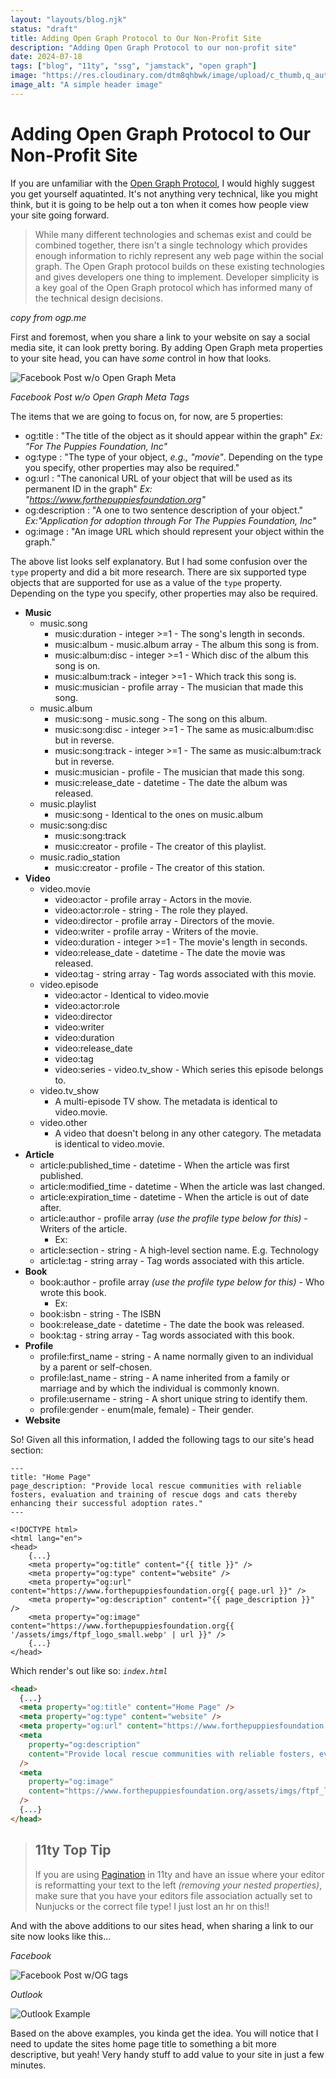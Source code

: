 ```yaml
---
layout: "layouts/blog.njk"
status: "draft"
title: Adding Open Graph Protocol to Our Non-Profit Site
description: "Adding Open Graph Protocol to our non-profit site"
date: 2024-07-18
tags: ["blog", "11ty", "ssg", "jamstack", "open graph"]
image: "https://res.cloudinary.com/dtm8qhbwk/image/upload/c_thumb,q_auto,g_face,f_auto,w_200/v1720813596/blog/stock/nasa--hI5dX2ObAs-unsplash_vk2jwn.webp"
image_alt: "A simple header image"
---
```


# Adding Open Graph Protocol to Our Non-Profit Site

If you are unfamiliar with the [Open Graph Protocol](https://ogp.me/), I would highly suggest you get yourself aquatinted. It's not anything very technical, like you might think, but it is going to be help out a ton when it comes how people view your site going forward.

> While many different technologies and schemas exist and could be combined together, there isn't a single technology which provides enough information to richly represent any web page within the social graph. The Open Graph protocol builds on these existing technologies and gives developers one thing to implement. Developer simplicity is a key goal of the Open Graph protocol which has informed many of the technical design decisions.

_copy from ogp.me_

First and foremost, when you share a link to your website on say a social media site, it can look pretty boring. By adding Open Graph meta properties to your site head, you can have _some_ control in how that looks.

![Facebook Post w/o Open Graph Meta](https://res.cloudinary.com/dtm8qhbwk/image/upload/q_auto,g_face,f_auto/v1721184392/blog/facebook_post_examply_yddivj.webp)

_Facebook Post w/o Open Graph Meta Tags_

The items that we are going to focus on, for now, are 5 properties:

- og:title : "The title of the object as it should appear within the graph" _Ex: "For The Puppies Foundation, Inc"_
- og:type : "The type of your object, _e.g., \"movie\"_. Depending on the type you specify, other properties may also be required."
- og:url : "The canonical URL of your object that will be used as its permanent ID in the graph" _Ex: "https://www.forthepuppiesfoundation.org"_
- og:description : "A one to two sentence description of your object." _Ex:"Application for adoption through For The Puppies Foundation, Inc"_
- og:image : "An image URL which should represent your object within the graph."

The above list looks self explanatory. But I had some confusion over the `type` property and did a bit more research. There are six supported type objects that are supported for use as a value of the `type` property. Depending on the type you specify, other properties may also be required.

- **Music**
  - music.song
    - music:duration - integer >=1 - The song's length in seconds.
    - music:album - music.album array - The album this song is from.
    - music:album:disc - integer >=1 - Which disc of the album this song is on.
    - music:album:track - integer >=1 - Which track this song is.
    - music:musician - profile array - The musician that made this song.
  - music.album
    - music:song - music.song - The song on this album.
    - music:song:disc - integer >=1 - The same as music:album:disc but in reverse.
    - music:song:track - integer >=1 - The same as music:album:track but in reverse.
    - music:musician - profile - The musician that made this song.
    - music:release_date - datetime - The date the album was released.
  - music.playlist
    - music:song - Identical to the ones on music.album
  - music:song:disc
    - music:song:track
    - music:creator - profile - The creator of this playlist.
  - music.radio_station
    - music:creator - profile - The creator of this station.
- **Video**
  - video.movie
    - video:actor - profile array - Actors in the movie.
    - video:actor:role - string - The role they played.
    - video:director - profile array - Directors of the movie.
    - video:writer - profile array - Writers of the movie.
    - video:duration - integer >=1 - The movie's length in seconds.
    - video:release_date - datetime - The date the movie was released.
    - video:tag - string array - Tag words associated with this movie.
  - video.episode
    - video:actor - Identical to video.movie
    - video:actor:role
    - video:director
    - video:writer
    - video:duration
    - video:release_date
    - video:tag
    - video:series - video.tv_show - Which series this episode belongs to.
  - video.tv_show
    - A multi-episode TV show. The metadata is identical to video.movie.
  - video.other
    - A video that doesn't belong in any other category. The metadata is identical to video.movie.
- **Article**
  - article:published_time - datetime - When the article was first published.
  - article:modified_time - datetime - When the article was last changed.
  - article:expiration_time - datetime - When the article is out of date after.
  - article:author - profile array _(use the profile type below for this)_ - Writers of the article.
    - Ex: <meta type="article" content="article:author:profile:first_name" content="Bobby Joe" />
  - article:section - string - A high-level section name. E.g. Technology
  - article:tag - string array - Tag words associated with this article.
- **Book**
  - book:author - profile array _(use the profile type below for this)_ - Who wrote this book.
    - Ex: <meta type="book" content="book:author:profile:first_name" content="Bobby Joe" />
  - book:isbn - string - The ISBN
  - book:release_date - datetime - The date the book was released.
  - book:tag - string array - Tag words associated with this book.
- **Profile**
  - profile:first_name - string - A name normally given to an individual by a parent or self-chosen.
  - profile:last_name - string - A name inherited from a family or marriage and by which the individual is commonly known.
  - profile:username - string - A short unique string to identify them.
  - profile:gender - enum(male, female) - Their gender.
- **Website**

So! Given all this information, I added the following tags to our site's head section:

```liquid
---
title: "Home Page"
page_description: "Provide local rescue communities with reliable fosters, evaluation and training of rescue dogs and cats thereby enhancing their successful adoption rates."
---

<!DOCTYPE html>
<html lang="en">
<head>
    {...}
    <meta property="og:title" content="{{ title }}" />
    <meta property="og:type" content="website" />
    <meta property="og:url" content="https://www.forthepuppiesfoundation.org{{ page.url }}" />
    <meta property="og:description" content="{{ page_description }}" />
    <meta property="og:image" content="https://www.forthepuppiesfoundation.org{{ '/assets/imgs/ftpf_logo_small.webp' | url }}" />
    {...}
</head>
```

Which render's out like so:
_`index.html`_

```html
<head>
  {...}
  <meta property="og:title" content="Home Page" />
  <meta property="og:type" content="website" />
  <meta property="og:url" content="https://www.forthepuppiesfoundation.org/" />
  <meta
    property="og:description"
    content="Provide local rescue communities with reliable fosters, evaluation and training of rescue dogs and cats thereby enhancing their successful adoption rates."
  />
  <meta
    property="og:image"
    content="https://www.forthepuppiesfoundation.org/assets/imgs/ftpf_logo_small.webp"
  />
  {...}
</head>
```

> ## 11ty Top Tip
>
> If you are using [Pagination](https://www.11ty.dev/docs/pagination/) in 11ty and have an issue where your editor is
> reformatting your text to the left _(removing your nested properties)_, make sure that you have your editors file
> association actually set to Nunjucks or the correct file type! I just lost an hr on this!!

And with the above additions to our sites head, when sharing a link to our site now looks like this...

_Facebook_

![Facebook Post w/OG tags](https://res.cloudinary.com/dtm8qhbwk/image/upload/q_auto,g_face,f_auto/v1721313137/blog/facebook_post_example_2_c0amjd.jpg)

_Outlook_

![Outlook Example](https://res.cloudinary.com/dtm8qhbwk/image/upload/q_auto,g_face,f_auto/v1721313391/blog/outlook_share_example_ty7lzh.jpg)

Based on the above examples, you kinda get the idea. You will notice that I need to update the sites home page title to something a bit more descriptive, but yeah! Very handy stuff to add value to your site in just a few minutes.

